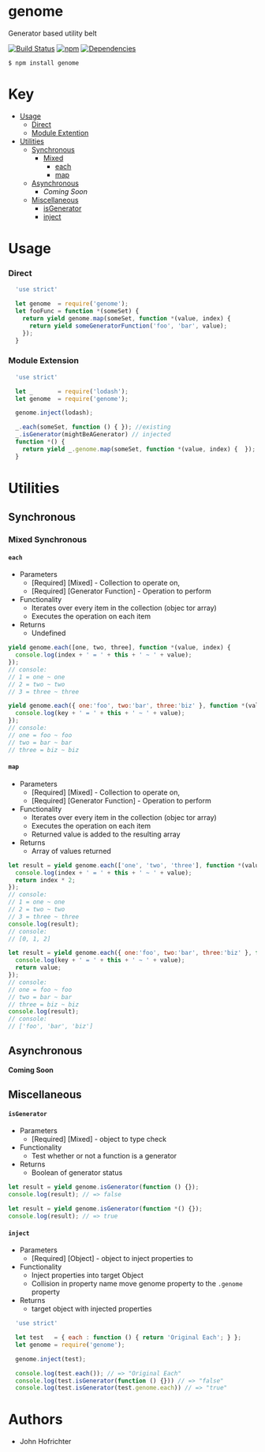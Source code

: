 # genome

Generator based utility belt

[![Build Status](https://travis-ci.org/fleekjs/genome.svg?branch=master)](https://travis-ci.org/fleekjs/genome) [![npm](https://img.shields.io/npm/l/express.svg)](https://github.com/fleekjs/genome/blob/master/LICENSE)  [![Dependencies](https://img.shields.io/david/fleekjs/genome.svg)](https://david-dm.org/fleekjs/genome)

`$ npm install genome`

# Key

- [Usage](#usage)
  - [Direct](#direct)
  - [Module Extention](#moduleextension)
- [Utilities](#utilities)
  - [Synchronous](#Synchronous)
    - [Mixed](#mixed-synchronous)
      - [each](#each)
      - [map](#map)
  - [Asynchronous](#Synchronous)
    - _Coming Soon_
  - [Miscellaneous](#miscellaneous)
    - [isGenerator](#isgenerator)
    - [inject](#inject)

# Usage

### Direct

```javascript
  'use strict'

  let genome  = require('genome');
  let fooFunc = function *(someSet) {
    return yield genome.map(someSet, function *(value, index) {
      return yield someGeneratorFunction('foo', 'bar', value);  
    });
  }
```

### Module Extension

```javascript
  'use strict'

  let _       = require('lodash');
  let genome  = require('genome');

  genome.inject(lodash);

  _.each(someSet, function () { }); //existing
  _.isGenerator(mightBeAGenerator) // injected
  function *() {
    return yield _.genome.map(someSet, function *(value, index) {  }); // injected to .genome property (name collision)
  }
```


# Utilities

## Synchronous

### Mixed Synchronous

#### `each`

- Parameters
  - [Required] [Mixed] - Collection to operate on,
  - [Required] [Generator Function] - Operation to perform
- Functionality
  - Iterates over every item in the collection (objec tor array)
  - Executes the operation on each item
- Returns
  - Undefined

```javascript
yield genome.each([one, two, three], function *(value, index) {
  console.log(index + ' = ' + this + ' ~ ' + value);
});
// console:
// 1 = one ~ one
// 2 = two ~ two
// 3 = three ~ three

yield genome.each({ one:'foo', two:'bar', three:'biz' }, function *(value, key) {
  console.log(key + ' = ' + this + ' ~ ' + value);
});
// console:
// one = foo ~ foo
// two = bar ~ bar
// three = biz ~ biz
```

#### `map`

- Parameters
  - [Required] [Mixed] - Collection to operate on,
  - [Required] [Generator Function] - Operation to perform
- Functionality
  - Iterates over every item in the collection (objec tor array)
  - Executes the operation on each item
  - Returned value is added to the resulting array
- Returns
  - Array of values returned

```javascript
let result = yield genome.each(['one', 'two', 'three'], function *(value, index) {
  console.log(index + ' = ' + this + ' ~ ' + value);
  return index * 2;
});
// console:
// 1 = one ~ one
// 2 = two ~ two
// 3 = three ~ three
console.log(result);
// console:
// [0, 1, 2]

let result = yield genome.each({ one:'foo', two:'bar', three:'biz' }, function *(value, key) {
  console.log(key + ' = ' + this + ' ~ ' + value);
  return value;
});
// console:
// one = foo ~ foo
// two = bar ~ bar
// three = biz ~ biz
console.log(result);
// console:
// ['foo', 'bar', 'biz']
```

## Asynchronous

**Coming Soon**

## Miscellaneous

#### `isGenerator`

- Parameters
  - [Required] [Mixed] - object to type check
- Functionality
  - Test whether or not a function is a generator
- Returns
  - Boolean of generator status

```javascript
let result = yield genome.isGenerator(function () {});
console.log(result); // => false

let result = yield genome.isGenerator(function *() {});
console.log(result); // => true
```

#### `inject`

- Parameters
  - [Required] [Object] - object to inject properties to
- Functionality
  - Inject properties into target Object
  - Collision in property name move genome property to the `.genome` property
- Returns
  - target object with injected properties

```javascript
  'use strict'

  let test   = { each : function () { return 'Original Each'; } };
  let genome = require('genome');

  genome.inject(test);

  console.log(test.each()); // => "Original Each"
  console.log(test.isGenerator(function () {})) // => "false"
  console.log(test.isGenerator(test.genome.each)) // => "true"
   ```

# Authors

- John Hofrichter
